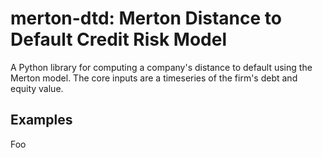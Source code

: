 # merton-dtd: Merton Distance to Default Credit Risk Model
A Python library for computing a company's distance to default using the Merton model. The core inputs are a timeseries of the firm's debt and equity value.

## Examples
Foo
